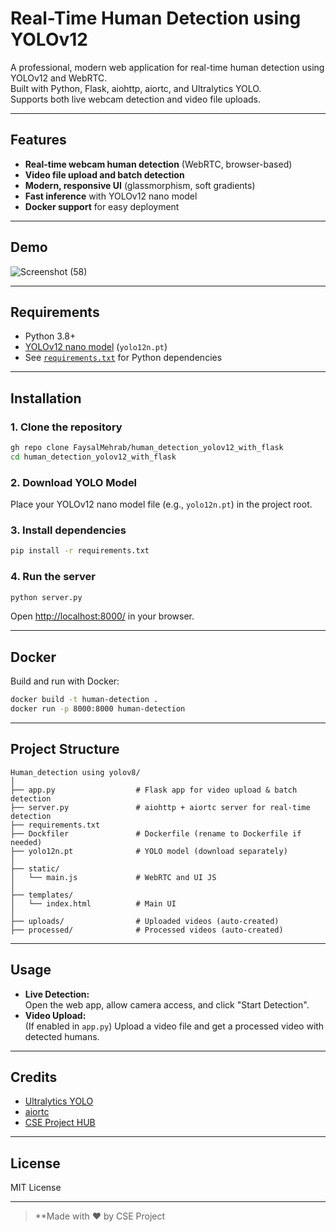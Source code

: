 # Real-Time Human Detection using YOLOv12

A professional, modern web application for real-time human detection using YOLOv12 and WebRTC.  
Built with Python, Flask, aiohttp, aiortc, and Ultralytics YOLO.  
Supports both live webcam detection and video file uploads.

---

## Features

- **Real-time webcam human detection** (WebRTC, browser-based)
- **Video file upload and batch detection**
- **Modern, responsive UI** (glassmorphism, soft gradients)
- **Fast inference** with YOLOv12 nano model
- **Docker support** for easy deployment

---

## Demo


![Screenshot (58)](https://github.com/user-attachments/assets/f7896047-a139-4114-bdf1-aba8dfa1d0c6)

---

## Requirements

- Python 3.8+
- [YOLOv12 nano model](https://github.com/ultralytics/ultralytics) (`yolo12n.pt`)
- See [`requirements.txt`](requirements.txt) for Python dependencies

---

## Installation

### 1. Clone the repository

```sh
gh repo clone FaysalMehrab/human_detection_yolov12_with_flask
cd human_detection_yolov12_with_flask
```

### 2. Download YOLO Model

Place your YOLOv12 nano model file (e.g., `yolo12n.pt`) in the project root.

### 3. Install dependencies

```sh
pip install -r requirements.txt
```

### 4. Run the server

```sh
python server.py
```

Open [http://localhost:8000/](http://localhost:8000/) in your browser.

---

## Docker

Build and run with Docker:

```sh
docker build -t human-detection .
docker run -p 8000:8000 human-detection
```

---

## Project Structure

```
Human_detection using yolov8/
│
├── app.py                  # Flask app for video upload & batch detection
├── server.py               # aiohttp + aiortc server for real-time detection
├── requirements.txt
├── Dockfiler               # Dockerfile (rename to Dockerfile if needed)
├── yolo12n.pt              # YOLO model (download separately)
│
├── static/
│   └── main.js             # WebRTC and UI JS
│
├── templates/
│   └── index.html          # Main UI
│
├── uploads/                # Uploaded videos (auto-created)
├── processed/              # Processed videos (auto-created)
```

---

## Usage

- **Live Detection:**  
  Open the web app, allow camera access, and click "Start Detection".
- **Video Upload:**  
  (If enabled in `app.py`) Upload a video file and get a processed video with detected humans.

---

## Credits

- [Ultralytics YOLO](https://github.com/ultralytics/ultralytics)
- [aiortc](https://github.com/aiortc/aiortc)
- [CSE Project HUB](https://github.com/yourusername)

---

## License

MIT License

---

> **Made with ❤️ by CSE Project
